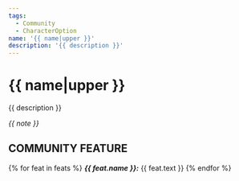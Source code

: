 ```yaml
---
tags:
  - Community
  - CharacterOption
name: '{{ name|upper }}'
description: '{{ description }}'
---
```


# {{ name|upper }}

{{ description }}

*{{ note }}*

## COMMUNITY FEATURE
{% for feat in feats %}
***{{ feat.name }}:*** {{ feat.text }}
{% endfor %}
